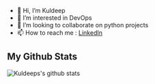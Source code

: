 - 👋 Hi, I’m Kuldeep
- 👀 I’m interested in DevOps
- 💞️ I’m looking to collaborate on python projects
- 📫 How to reach me : [LinkedIn](https://www.linkedin.com/in/kuldeeprajpurohit)

<!---
Kuldeep-SinghR/Kuldeep-SinghR is a ✨ special ✨ repository because its `README.md` (this file) appears on your GitHub profile.
You can click the Preview link to take a look at your changes.
--->


##  My Github Stats   ##

![Kuldeeps's github stats](https://github-readme-stats.vercel.app/api?username=Kuldeep-Rajpurohit&show_icons=true)


<!---
![visitors](https://visitor-badge.laobi.icu/badge?page_id=kuldeep-rajpurohit.kuldeep-rajpurohit)
--->
